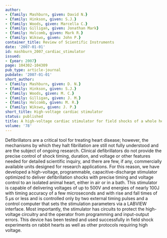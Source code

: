 ```yaml
---
author:
- {family: Mashburn, given: David N.}
- {family: Hinkson, given: S.J.}
- {family: Woods, given: Marcella C.}
- {family: Gilligan, given: Jonathan Mark}
- {family: Holcomb, given: Mark R.}
- {family: Wikswo, given: John P.}
container_title: Review of Scientific Instruments
date: '2007-01-01'
id: mashburn_2007_cardiac_stimulator
issued:
- {year: 2007}
page: 104302-104309
pub_type: article-journal
pubdate: '2007-01-01'
short_author:
- {family: Mashburn, given: D. N.}
- {family: Hinkson, given: S.J.}
- {family: Woods, given: M. C.}
- {family: Gilligan, given: J. M.}
- {family: Holcomb, given: M. R.}
- {family: Wikswo, given: J. P.}
short_title: High-voltage cardiac stimulator
status: published
title: A high-voltage cardiac stimulator for field shocks of a whole heart in a bath
volume: '78'
---
```

Defibrillators are a critical tool for treating heart disease; however, the mechanisms by which they halt fibrillation are still not fully understood and are the subject of ongoing research. Clinical defibrillators do not provide the precise control of shock timing, duration, and voltage or other features needed for detailed scientific inquiry, and there are few, if any, commercially available units designed for research applications. For this reason, we have developed a high-voltage, programmable, capacitive-discharge stimulator optimized to deliver defibrillation shocks with precise timing and voltage control to an isolated animal heart, either in air or in a bath. This stimulator is capable of delivering voltages of up to 500V and energies of nearly 100J with timing accuracy of a few microseconds and with rise and fall times of 5&#160;$\mu$s or less and is controlled only by two external timing pulses and a control computer that sets the stimulation parameters via a LABVIEW interface. Most importantly, the stimulator has circuits to protect the high-voltage circuitry and the operator from programming and input-output errors. This device has been tested and used successfully in field shock experiments on rabbit hearts as well as other protocols requiring high voltage.
